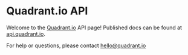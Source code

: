 Quadrant.io API
========

Welcome to the [Quadrant.io](https://www.quadrant.io) API page! Published docs can be found at [api.quadrant.io](api.quadrant.io).

For help or questions, please contact hello@quadrant.io
